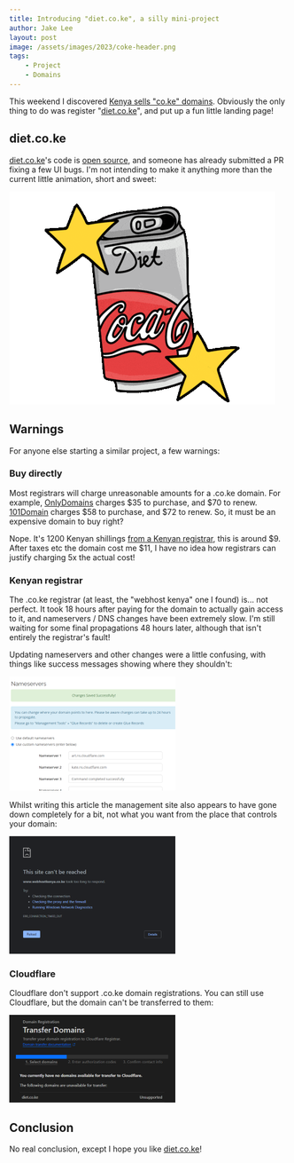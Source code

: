 ```yaml
---
title: Introducing "diet.co.ke", a silly mini-project
author: Jake Lee
layout: post
image: /assets/images/2023/coke-header.png
tags:
    - Project
    - Domains
---
```


This weekend I discovered [Kenya sells "co.ke" domains](https://www.webhostkenya.co.ke/ke-domains-name-registration/). Obviously the only thing to do was register "[diet.co.ke](https://diet.co.ke)", and put up a fun little landing page!

## diet.co.ke

[diet.co.ke](https://diet.co.ke)'s code is [open source](https://github.com/JakeSteam/diet.co.ke), and someone has already submitted a PR fixing a few UI bugs. I'm not intending to make it anything more than the current little animation, short and sweet:

![](https://raw.githubusercontent.com/JakeSteam/diet.co.ke/main/dietcoke.gif)

## Warnings 
For anyone else starting a similar project, a few warnings:

### Buy directly

Most registrars will charge unreasonable amounts for a .co.ke domain. For example, [OnlyDomains](https://www.onlydomains.com/domains/Kenya/.co.ke) charges $35 to purchase, and $70 to renew. [101Domain](https://www.101domain.com/domain-availability-search.htm) charges $58 to purchase, and $72 to renew. So, it must be an expensive domain to buy right?

Nope. It's 1200 Kenyan shillings [from a Kenyan registrar](https://www.webhostkenya.co.ke/ke-domains-name-registration/), this is around $9. After taxes etc the domain cost me $11, I have no idea how registrars can justify charging 5x the actual cost!

### Kenyan registrar

The .co.ke registrar (at least, the "webhost kenya" one I found) is... not perfect. It took 18 hours after paying for the domain to actually gain access to it, and nameservers / DNS changes have been extremely slow. I'm still waiting for some final propagations 48 hours later, although that isn't entirely the registrar's fault! 

Updating nameservers and other changes were a little confusing, with things like success messages showing where they shouldn't:

[![](/assets/images/2023/coke-nameserver_thumbnail.png)](/assets/images/2023/coke-nameserver.png)

Whilst writing this article the management site also appears to have gone down completely for a bit, not what you want from the place that controls your domain:

[![](/assets/images/2023/coke-registrar_thumbnail.png)](/assets//images/2023/coke-registrar.png)

### Cloudflare

Cloudflare don't support .co.ke domain registrations. You can still use Cloudflare, but the domain can't be transferred to them:

[![](/assets/images/2023/coke-cloudflare_thumbnail.png)](/assets/images/2023/coke-cloudflare.png)

## Conclusion

No real conclusion, except I hope you like [diet.co.ke](https://diet.co.ke)!
